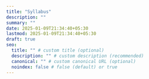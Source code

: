 ```yaml
---
title: "Syllabus"
description: ""
summary: ""
date: 2025-01-09T21:34:40+05:30
lastmod: 2025-01-09T21:34:40+05:30
draft: true
seo:
  title: "" # custom title (optional)
  description: "" # custom description (recommended)
  canonical: "" # custom canonical URL (optional)
  noindex: false # false (default) or true
---
```

